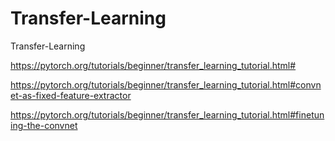 # Transfer-Learning
Transfer-Learning

https://pytorch.org/tutorials/beginner/transfer_learning_tutorial.html#

https://pytorch.org/tutorials/beginner/transfer_learning_tutorial.html#convnet-as-fixed-feature-extractor

https://pytorch.org/tutorials/beginner/transfer_learning_tutorial.html#finetuning-the-convnet
